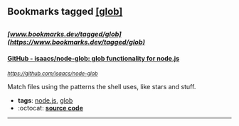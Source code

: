 ## Bookmarks tagged [[glob]](https://www.bookmarks.dev/search?q=[glob])

_<sup><sup>[www.bookmarks.dev/tagged/glob](https://www.bookmarks.dev/tagged/glob)</sup></sup>_
---
#### [GitHub - isaacs/node-glob: glob functionality for node.js](https://github.com/isaacs/node-glob)
_<sup>https://github.com/isaacs/node-glob</sup>_

Match files using the patterns the shell uses, like stars and stuff.
* **tags**: [node.js](../tagged/node.js.md), [glob](../tagged/glob.md)
* :octocat: **[source code](https://github.com/isaacs/node-glob#glob-primer)**
---
